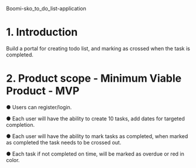  Boomi-sko_to_do_list-application

# 1. Introduction
Build a portal for creating todo list, and marking as crossed when the task is completed.
# 2. Product scope - Minimum Viable Product - MVP
● Users can register/login.


● Each user will have the ability to create 10 tasks, add dates for targeted completion.


● Each user will have the ability to mark tasks as completed, when marked as completed the task needs to be crossed out.


● Each task if not completed on time, will be marked as overdue or red in color.
